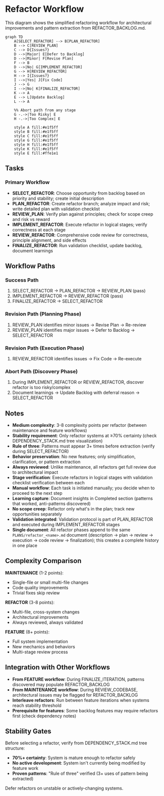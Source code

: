 # Refactor Workflow

This diagram shows the simplified refactoring workflow for architectural improvements and pattern extraction from REFACTOR_BACKLOG.md.

```mermaid
graph TD
    A[SELECT_REFACTOR] --> B[PLAN_REFACTOR]
    B --> C[REVIEW_PLAN]
    C --> D{Issues?}
    D -->|Major| E[Defer to Backlog]
    D -->|Minor| F[Revise Plan]
    F --> B
    D -->|No| G[IMPLEMENT_REFACTOR]
    G --> H[REVIEW_REFACTOR]
    H --> I{Issues?}
    I -->|Yes| J[Fix Code]
    J --> G
    I -->|No| K[FINALIZE_REFACTOR]
    K --> A
    E --> L[Update Backlog]
    L --> A

    %% Abort path from any stage
    G -.->|Too Risky| E
    H -.->|Too Complex| E

    style A fill:#e1f5ff
    style B fill:#e1f5ff
    style C fill:#e1f5ff
    style G fill:#e1f5ff
    style H fill:#e1f5ff
    style K fill:#e1f5ff
    style E fill:#ffe1e1
```

## Tasks

### Primary Workflow
- **SELECT_REFACTOR**: Choose opportunity from backlog based on priority and stability; create initial description
- **PLAN_REFACTOR**: Create refactor branch; analyze impact and risk; write detailed plan with validation checklist
- **REVIEW_PLAN**: Verify plan against principles; check for scope creep and risk vs reward
- **IMPLEMENT_REFACTOR**: Execute refactor in logical stages; verify correctness at each stage
- **REVIEW_REFACTOR**: Comprehensive code review for correctness, principle alignment, and side effects
- **FINALIZE_REFACTOR**: Run validation checklist, update backlog, document learnings

## Workflow Paths

### Success Path
1. SELECT_REFACTOR → PLAN_REFACTOR → REVIEW_PLAN (pass)
2. IMPLEMENT_REFACTOR → REVIEW_REFACTOR (pass)
3. FINALIZE_REFACTOR → SELECT_REFACTOR

### Revision Path (Planning Phase)
1. REVIEW_PLAN identifies minor issues → Revise Plan → Re-review
2. REVIEW_PLAN identifies major issues → Defer to Backlog → SELECT_REFACTOR

### Revision Path (Execution Phase)
1. REVIEW_REFACTOR identifies issues → Fix Code → Re-execute

### Abort Path (Discovery Phase)
1. During IMPLEMENT_REFACTOR or REVIEW_REFACTOR, discover refactor is too risky/complex
2. Document learnings → Update Backlog with deferral reason → SELECT_REFACTOR

## Notes

- **Medium complexity**: 3-8 complexity points per refactor (between maintenance and feature workflows)
- **Stability requirement**: Only refactor systems at ≥70% certainty (check DEPENDENCY_STACK.md tree visualization)
- **Rule of three**: Patterns must appear 3+ times before extraction (verify during SELECT_REFACTOR)
- **Behavior preservation**: No new features; only simplification, clarification, or pattern extraction
- **Always reviewed**: Unlike maintenance, all refactors get full review due to architectural impact
- **Stage verification**: Execute refactors in logical stages with validation checklist verification between each
- **Manual workflow**: Each task is initiated manually; you decide when to proceed to the next step
- **Learning capture**: Document insights in Completed section (patterns that worked, anti-patterns discovered)
- **No scope creep**: Refactor only what's in the plan; track new opportunities separately
- **Validation integrated**: Validation protocol is part of PLAN_REFACTOR and executed during IMPLEMENT_REFACTOR stages
- **Single document**: All refactor phases append to the same `PLANS/refactor_<name>.md` document (description → plan → review → execution → code review → finalization); this creates a complete history in one place

## Complexity Comparison

**MAINTENANCE** (1-2 points):
- Single-file or small multi-file changes
- Code quality improvements
- Trivial fixes skip review

**REFACTOR** (3-8 points):
- Multi-file, cross-system changes
- Architectural improvements
- Always reviewed, always validated

**FEATURE** (8+ points):
- Full system implementation
- New mechanics and behaviors
- Multi-stage review process

## Integration with Other Workflows

- **From FEATURE workflow**: During FINALIZE_ITERATION, patterns discovered may populate REFACTOR_BACKLOG
- **From MAINTENANCE workflow**: During REVIEW_CODEBASE, architectural issues may be flagged for REFACTOR_BACKLOG
- **Interleave refactors**: Run between feature iterations when systems reach stability threshold
- **Prerequisite for features**: Some backlog features may require refactors first (check dependency notes)

## Stability Gates

Before selecting a refactor, verify from DEPENDENCY_STACK.md tree structure:
- **70%+ certainty**: System is mature enough to refactor safely
- **No active development**: System isn't currently being modified by feature work
- **Proven patterns**: "Rule of three" verified (3+ uses of pattern being extracted)

Defer refactors on unstable or actively-changing systems.

